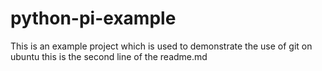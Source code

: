 # python-pi-example

This is an example project which is used to demonstrate the use of git on ubuntu
this is the second line of the readme.md